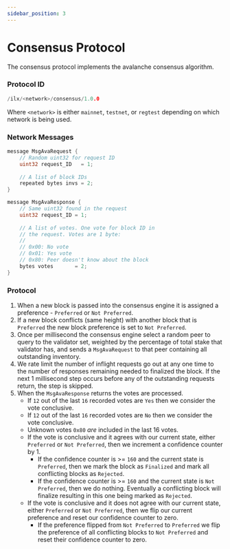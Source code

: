 ```yaml
---
sidebar_position: 3
---
```


# Consensus Protocol

The consensus protocol implements the avalanche consensus algorithm.

### Protocol ID

```go
/ilx/<network>/consensus/1.0.0
```
Where `<network>` is either `mainnet`, `testnet`, or `regtest` depending on which
network is being used.

### Network Messages
```go
message MsgAvaRequest {
	// Random uint32 for request ID
    uint32 request_ID   = 1;
    
    // A list of block IDs
    repeated bytes invs = 2;
}

message MsgAvaResponse {
	// Same uint32 found in the request
    uint32 request_ID = 1;
    
    // A list of votes. One vote for block ID in
    // the request. Votes are 1 byte:
    //
    // 0x00: No vote
    // 0x01: Yes vote
    // 0x80: Peer doesn't know about the block
    bytes votes       = 2;
}
```

### Protocol

1. When a new block is passed into the consensus engine it is assigned a preference - `Preferred` or `Not Preferred`.
2. If a new block conflicts (same height) with another block that is `Preferred` the new block preference is set to `Not Preferred`.
3. Once per millisecond the consensus engine select a random peer to query to the validator set, weighted by the percentage of
total stake that validator has, and sends a `MsgAvaRequest` to that peer containing all outstanding inventory.
4. We rate limit the number of inflight requests go out at any one time to the number of responses remaining needed to finalized the block. 
If the next 1 millisecond step occurs before any of the outstanding requests return, the step is skipped.
5. When the `MsgAvaResponse` returns the votes are processed. 
    - If `12` out of the last `16` recorded votes are `Yes` then we consider the vote conclusive.
    - If `12` out of the last `16` recorded votes are `No` then we consider the vote conclusive.
    - Unknown votes `0x80` *are* included in the last 16 votes.
    - If the vote is conclusive and it agrees with our current state, either `Preferred` or `Not Preferred`, then we
   increment a confidence counter by 1.
      - If the confidence counter is >= `160` and the current state is `Preferred`, then we mark the block as `Finalized` and
      mark all conflicting blocks as `Rejected`.
      - If the confidence counter is >= `160` and the current state is `Not Preferred`, then we do nothing. Eventually a
      conflicting block will finalize resulting in this one being marked as `Rejected`.
    - If the vote is conclusive and it does not agree with our current state, either `Preferred` or `Not Preferred`, then
   we flip our current preference and reset our confidence counter to zero. 
      - If the preference flipped from `Not Preferred` to `Preferred` we flip the preference of all conflicting blocks
      to `Not Preferred` and reset their confidence counter to zero.